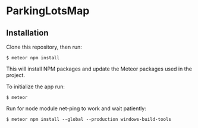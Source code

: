 # ParkingLotsMap

## Installation

Clone this repository, then run:

    $ meteor npm install

This will install NPM packages and update the Meteor packages used in the project.

To initialize the app run:

    $ meteor

Run for node module net-ping to work and wait patiently:

	$ meteor npm install --global --production windows-build-tools